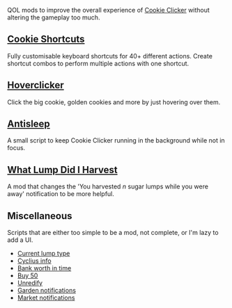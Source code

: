 QOL mods to improve the overall experience of [Cookie Clicker](https://orteil.dashnet.org/cookieclicker/) without altering the gameplay too much.

## [Cookie Shortcuts](./cookieshortcuts/README.md)

Fully customisable keyboard shortcuts for 40+ different actions. Create shortcut combos to perform multiple actions with one shortcut.

## [Hoverclicker](./hoverclicker/README.md)

Click the big cookie, golden cookies and more by just hovering over them.

## [Antisleep](./antisleep/README.md)

A small script to keep Cookie Clicker running in the background while not in focus.

## [What Lump Did I Harvest](./whatlumpdidiharvest/README.md)

A mod that changes the 'You harvested _n_ sugar lumps while you were away' notification to be more helpful.

## Miscellaneous

Scripts that are either too simple to be a mod, not complete, or I'm lazy to add a UI.

-   [Current lump type](./misc/current-lump-type.js)
-   [Cyclius info](./misc/cyclius-info.js)
-   [Bank worth in time](./misc/bank-worth-in-time.js)
-   [Buy 50](./misc/buy-50.js)
-   [Unredify](./misc/unredify.js)
-   [Garden notifications](./misc/garden-notifications.js)
-   [Market notifications](./misc/market-notifications.js)

